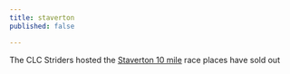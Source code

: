 ```yaml
---
title: staverton
published: false

---
```


The CLC Striders hosted the <a href='/pages/staverton-10'>Staverton 10 mile</a> race places have sold out

